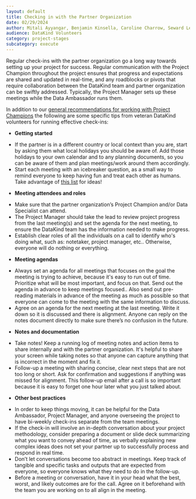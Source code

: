 ```yaml
---
layout: default
title: Checking in with the Partner Organization
date: 02/29/2024
author: Mitali Ayyangar, Benjamin Kinsella, Caroline Charrow, Seward Lee, Mallory Sheff, Rachel Wells
audience: DataKind Volunteers
category: project-stages
subcategory: execute
---
```


Regular check\-ins with the partner organization go a long way towards setting up your project for success. Regular communication with the Project Champion throughout the project ensures that progress and expectations are shared and updated in real\-time, and any roadblocks or pivots that require collaboration between the DataKind team and partner organization can be swiftly addressed. Typically, the Project Manager sets up these meetings while the Data Ambassador runs them.


In addition to our [general recommendations for working with Project Champions](https://playbook.datakind.org/playbook/articles/133) the following are some specific tips from veteran DataKind volunteers for running effective check\-ins:


* **Getting started**
+ If the partner is in a different country or local context than you are, start by asking them what local holidays you should be aware of. Add those holidays to your own calendar and to any planning documents, so you can be aware of them and plan meetings/work around them accordingly.
+ Start each meeting with an icebreaker question, as a small way to remind everyone to keep having fun and treat each other as humans. Take advantage of [this list](https://docs.google.com/spreadsheets/d/1bYfIjyJtwgDVhPvSJSmABu7fbY2JnB1rVlMYcfQNipc/edit#gid=0) for ideas!

* **Meeting attendees and roles**
+ Make sure that the partner organization’s Project Champion and/or Data Specialist can attend.
+ The Project Manager should take the lead to review project progress from the last meeting(s) and set the agenda for the next meeting, to ensure the DataKind team has the information needed to make progress.
+ Establish clear roles of all the individuals on a call to identify who's doing what, such as: notetaker, project manager, etc.. Otherwise, everyone will do nothing or everything.

* **Meeting agendas**
+ Always set an agenda for all meetings that focuses on the goal the meeting is trying to achieve, because it's easy to run out of time. Prioritize what will be most important, and focus on that. Send out the agenda in advance to keep meetings focused.. Also send out pre\-reading materials in advance of the meeting as much as possible so that everyone can come to the meeting with the same information to discuss.
+ Agree on an agenda for the next meeting at the last meeting. Write it down so it is discussed and there is alignment. Anyone can reply on the notes document directly to make sure there’s no confusion in the future.

* **Notes and documentation**
+ Take notes! Keep a running log of meeting notes and action items to share internally and with the partner organization. It's helpful to share your screen while taking notes so that anyone can capture anything that is incorrect in the moment and fix it.
+ Follow\-up a meeting with sharing concise, clear next steps that are not too long or short. Ask for confirmation and suggestions if anything was missed for alignment. This follow\-up email after a call is so important because it is easy to forget one hour later what you just talked about.

* **Other best practices**
+ In order to keep things moving, it can be helpful for the Data Ambassador, Project Manager, and anyone overseeing the project to have bi\-weekly check\-ins separate from the team meetings.
+ If the check\-in will involve an in\-depth conversation about your project methodology, consider preparing a document or slide deck summarizing what you want to convey ahead of time, as verbally explaining new complex ideas does not set your partner up to successfully process and respond in real time.
+ Don’t let conversations become too abstract in meetings. Keep track of tangible and specific tasks and outputs that are expected from everyone, so everyone knows what they need to do in the follow\-up.
+ Before a meeting or conversation, have it in your head what the best, worst, and likely outcomes are for the call. Agree on it beforehand with the team you are working on to all align in the meeting.